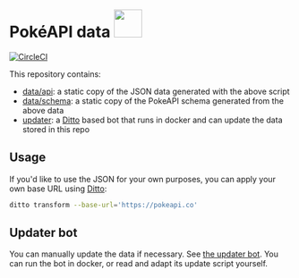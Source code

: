 # PokéAPI data <img src='https://veekun.com/dex/media/pokemon/global-link/480.png' height=50px/>

[![CircleCI](https://circleci.com/gh/PokeAPI/api-data.svg?style=shield)](https://circleci.com/gh/PokeAPI/api-data)

This repository contains:

- [data/api](data/api): a static copy of the JSON data generated with the above script
- [data/schema](data/schema): a static copy of the PokeAPI schema generated from the above data
- [updater](updater): a [Ditto][1] based bot that runs in docker and can update the data stored in this repo

## Usage

If you'd like to use the JSON for your own purposes, you can apply your own base URL using [Ditto][1]:

```sh
ditto transform --base-url='https://pokeapi.co'
```

## Updater bot

You can manually update the data if necessary. See [the updater bot](updater).
You can run the bot in docker, or read and adapt its update script yourself.

[1]: https://github.com/pokeapi/ditto
